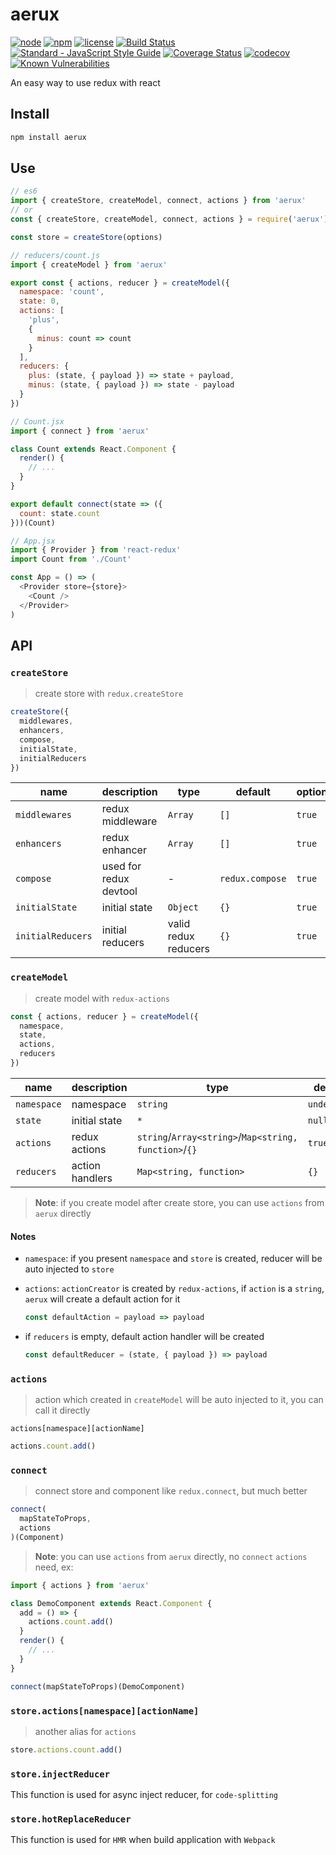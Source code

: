# aerux

[![node](https://img.shields.io/node/v/aerux.svg)](https://www.npmjs.com/package/aerux)
[![npm](https://img.shields.io/npm/v/aerux.svg)](https://www.npmjs.com/package/aerux)
[![license](https://img.shields.io/npm/l/aerux.svg)](https://github.com/kagawagao/aerux/blob/master/LICENSE)
[![Build Status](https://travis-ci.org/kagawagao/aerux.svg?branch=master)](https://travis-ci.org/kagawagao/aerux)
[![Standard - JavaScript Style Guide](https://img.shields.io/badge/code_style-standard-brightgreen.svg)](http://standardjs.com/)
[![Coverage Status](https://coveralls.io/repos/github/kagawagao/aerux/badge.svg?branch=master)](https://coveralls.io/github/kagawagao/aerux?branch=master)
[![codecov](https://codecov.io/gh/kagawagao/aerux/branch/master/graph/badge.svg)](https://codecov.io/gh/kagawagao/aerux)
[![Known Vulnerabilities](https://snyk.io/test/github/kagawagao/aerux/badge.svg?targetFile=package.json)](https://snyk.io/test/github/kagawagao/aerux?targetFile=package.json)

An easy way to use redux with react

## Install

```bash
npm install aerux
```

## Use

```js
// es6
import { createStore, createModel, connect, actions } from 'aerux'
// or
const { createStore, createModel, connect, actions } = require('aerux')

const store = createStore(options)

// reducers/count.js
import { createModel } from 'aerux'

export const { actions, reducer } = createModel({
  namespace: 'count',
  state: 0,
  actions: [
    'plus',
    {
      minus: count => count
    }
  ],
  reducers: {
    plus: (state, { payload }) => state + payload,
    minus: (state, { payload }) => state - payload
  }
})

// Count.jsx
import { connect } from 'aerux'

class Count extends React.Component {
  render() {
    // ...
  }
}

export default connect(state => ({
  count: state.count
}))(Count)

// App.jsx
import { Provider } from 'react-redux'
import Count from './Count'

const App = () => (
  <Provider store={store}>
    <Count />
  </Provider>
)
```

## API

### `createStore`

> create store with `redux.createStore`

```js
createStore({
  middlewares,
  enhancers,
  compose,
  initialState,
  initialReducers
})
```

| name              | description            | type                 | default         | optional |
| ----------------- | ---------------------- | -------------------- | --------------- | -------- |
| `middlewares`     | redux middleware       | `Array`              | `[]`            | `true`   |
| `enhancers`       | redux enhancer         | `Array`              | `[]`            | `true`   |
| `compose`         | used for redux devtool | -                    | `redux.compose` | `true`   |
| `initialState`    | initial state          | `Object`             | `{}`            | `true`   |
| `initialReducers` | initial reducers       | valid redux reducers | `{}`            | `true`   |

### `createModel`

> create model with `redux-actions`

```js
const { actions, reducer } = createModel({
  namespace,
  state,
  actions,
  reducers
})
```

| name        | description     | type                                                  | default     | optional |
| ----------- | --------------- | ----------------------------------------------------- | ----------- | -------- |
| `namespace` | namespace       | `string`                                              | `undefined` | `true`   |
| `state`     | initial state   | `*`                                                   | `null`      | `true`   |
| `actions`   | redux actions   | `string`/`Array<string>`/`Map<string, function>`/`{}` | `true`      |
| `reducers`  | action handlers | `Map<string, function>`                               | `{}`        | `true`   |

> **Note**: if you create model after create store, you can use `actions` from `aerux` directly

#### Notes

- `namespace`: if you present `namespace` and `store` is created, reducer will be auto injected to `store`

- `actions`: `actionCreator` is created by `redux-actions`, if `action` is a `string`, `aerux` will create a default action for it

  ```js
  const defaultAction = payload => payload
  ```

- if `reducers` is empty, default action handler will be created

  ```js
  const defaultReducer = (state, { payload }) => payload
  ```

### `actions`

> action which created in `createModel` will be auto injected to it, you can call it directly

`actions[namespace][actionName]`

```js
actions.count.add()
```

### `connect`

> connect store and component like `redux.connect`, but much better

```js
connect(
  mapStateToProps,
  actions
)(Component)
```

> **Note**: you can use `actions` from `aerux` directly, no `connect` `actions` need, ex:

```js
import { actions } from 'aerux'

class DemoComponent extends React.Component {
  add = () => {
    actions.count.add()
  }
  render() {
    // ...
  }
}

connect(mapStateToProps)(DemoComponent)
```

### `store.actions[namespace][actionName]`

> another alias for `actions`

```js
store.actions.count.add()
```

### `store.injectReducer`

This function is used for async inject reducer, for `code-splitting`

### `store.hotReplaceReducer`

This function is used for `HMR` when build application with `Webpack`
